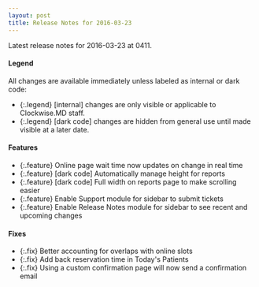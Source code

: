 ```yaml
---
layout: post
title: Release Notes for 2016-03-23
---
```


Latest release notes for 2016-03-23 at 0411.

<div class='legend' markdown='1'>

#### Legend

All changes are available immediately unless labeled as internal or dark code:

- {:.legend} [internal] changes are only visible or applicable to Clockwise.MD staff.
- {:.legend} [dark code] changes are hidden from general use until made visible at a later date.

</div>

<div class='features' markdown='1'>

#### Features

- {:.feature} Online page wait time now updates on change in real time
- {:.feature} [dark code] Automatically manage height for reports
- {:.feature} [dark code] Full width on reports page to make scrolling easier
- {:.feature} Enable Support module for sidebar to submit tickets
- {:.feature} Enable Release Notes module for sidebar to see recent and upcoming changes

</div>

<div class='fixes' markdown='1'>

#### Fixes

- {:.fix} Better accounting for overlaps with online slots
- {:.fix} Add back reservation time in Today's Patients
- {:.fix} Using a custom confirmation page will now send a confirmation email

</div>
